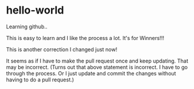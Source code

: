 # hello-world
Learning github..

This is easy to learn and I like the process a lot. It's for Winners!!!

This is another correction I changed just now!

It seems as if I have to make the pull request once and keep updating. That may be incorrect.
(Turns out that above statement is incorrect. I have to go through the process. Or I just update and commit the changes without having to do a pull request.)
